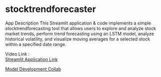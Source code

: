 # stocktrendforecaster
App Description
This Streamlit application & code implements a simple stocktrendforecasting tool that allows users to explore and analyze stock market trends, perform trend forecasting using an LSTM model, analyze historical volatility, and visualize moving averages for a selected stock within a specified date range.

Video Link :  <br /> 
[Streamlit Application Link](https://stocktrendforecastery.streamlit.app/)  <br /> 

[Model Development Collab](https://colab.research.google.com/drive/15SxY-8mcUolcxDaMdQmcssatn0m2Ted0#scrollTo=D-bvST_r5PMu)   <br /> 

